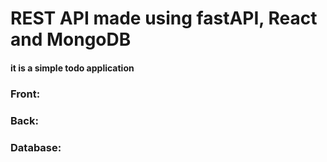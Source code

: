 # REST API made using fastAPI, React and MongoDB
#### it is a simple todo application

### Front:

### Back:

### Database:
